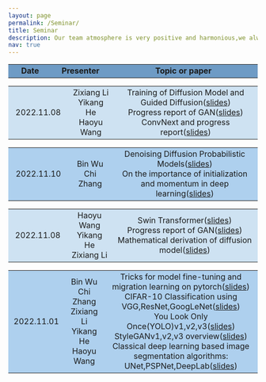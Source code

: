 ```yaml
---
layout: page
permalink: /Seminar/
title: Seminar
description: Our team atmosphere is very positive and harmonious,we always keep communication and learn from each other to improve together.We hold weekly seminars to share our members' recent research progress and discuss cutting-edge  research on machine learning and computer vision.
nav: true
---
```

<table  rules="none" align="center" bgcolor="#6E9BC5" >
	<tr>
		<td width="150" align="center" >
			<center>
				<font><b>Date</b></font> 
			</center>
		</td>
		<td width="150" align="center" >
			<center>
				<font><b>Presenter</b></font> 
			</center>
		</td>
		<td width="800" align="center" >
			<center>
				<font><b>Topic or paper</b></font> 
			</center>
		</td>		
	</tr>
</table>
<table  rules="none" align="center" >
	<tr  bgcolor="#cee2f2">
		<td width="150" align="center">
			<center>
				<font>2022.11.08</font> 
			</center>
		</td>
		<td width="150" align="center">
			<center>
				<font>Zixiang Li</font><br/>
         			<font>Yikang He</font><br/>
  				<font>Haoyu Wang</font><br/>
			</center>
		</td>
		<td width="800" align="center">
			<center>
	<font>Training of Diffusion Model and Guided Diffusion(<a href="https://weiwangtrento.github.io/assets/pdf/why1115.pdf">slides</a>)</font><br/>
       	<font>Progress report of GAN(<a href="https://weiwangtrento.github.io/assets/pdf/hyk1115.pdf">slides</a>)</font><br/>
        <font>ConvNext and progress report(<a href="https://weiwangtrento.github.io/assets/pdf/lzx1115.pdf">slides</a>)</font><br/>
			</center>
		</td>		
	</tr>
</table>
<table  rules="none" align="center" >
	<tr  bgcolor="#AED0EE">
		<td width="150" align="center">
			<center>
				<font>2022.11.10</font> 
			</center>
		</td>
		<td width="150" align="center">
			<center>
				<font>Bin Wu</font><br/>
         			<font>Chi Zhang</font><br/>
			</center>
		</td>
		<td width="800" align="center">
			<center>
				<font>Denoising Diffusion Probabilistic Models(<a href="https://weiwangtrento.github.io/assets/pdf/wb1110.pdf">slides</a>)</font><br/>
       	<font>On the importance of initialization and momentum in deep learning(<a href="https://weiwangtrento.github.io/assets/pdf/zc1110.pdf">slides</a>)</font><br/>
			</center>
		</td>		
	</tr>
</table>
<table  rules="none" align="center" >
	<tr  bgcolor="#cee2f2">
		<td width="150" align="center">
			<center>
				<font>2022.11.08</font> 
			</center>
		</td>
		<td width="150" align="center">
			<center>
				<font>Haoyu Wang</font><br/>
         			<font>Yikang He</font><br/>
  				<font>Zixiang Li</font><br/>
			</center>
		</td>
		<td width="800" align="center">
			<center>
				<font>Swin Transformer(<a href="https://weiwangtrento.github.io/assets/pdf/why1108.pdf">slides</a>)</font><br/>
       	<font>Progress report of GAN(<a href="https://weiwangtrento.github.io/assets/pdf/hyk1108.pdf">slides</a>)</font><br/>
        <font>Mathematical derivation of diffusion model(<a href="https://weiwangtrento.github.io/assets/pdf/lzx1108.pdf">slides</a>)</font><br/>
			</center>
		</td>		
	</tr>
</table>

<table  rules="none" align="center" >
	<tr  bgcolor="#AED0EE">
		<td width="150" align="center">
			<center>
				<font>2022.11.01</font> 
			</center>
		</td>
		<td width="150" align="center">
			<center>
				<font>Bin Wu</font><br/>
         			<font>Chi Zhang</font><br/>
				<font>Zixiang Li</font><br/>
  				<font>Yikang He</font><br/>
   			        <font>Haoyu Wang</font><br/>
			</center>
		</td>
		<td width="800" align="center">
			<center>
				<font>Tricks  for model fine-tuning and migration learning on pytorch(<a href="https://weiwangtrento.github.io/assets/pdf/wb1101.pdf">slides</a>)</font><br/>
					<font>CIFAR-10 Classification using
VGG,ResNet,GoogLeNet(<a href="https://weiwangtrento.github.io/assets/pdf/zc1101.pdf">slides</a>)</font><br/>
       	<font>You Look Only Once(YOLO)v1,v2,v3(<a href="https://weiwangtrento.github.io/assets/pdf/lzx1101.pdf">slides</a>)</font><br/>
        <font>StyleGANv1,v2,v3 overview(<a href="https://weiwangtrento.github.io/assets/pdf/1101hyk.pdf">slides</a>)</font><br/>
        <font>Classical deep learning based image segmentation algorithms: UNet,PSPNet,DeepLab(<a href="https://github.com/WeiWangTrento/WeiWangTrento.github.io/raw/master/assets/pdf/why1101.pdf">slides</a>)</font><br/>
			</center>
		</td>		
	</tr>
</table>


  
  


